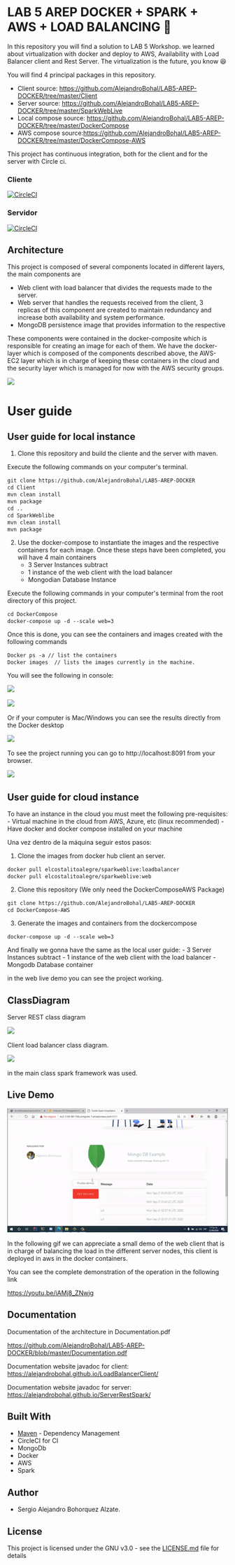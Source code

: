 # LAB 5 AREP DOCKER + SPARK + AWS + LOAD BALANCING :rocket:

In this repository you will find a solution to LAB 5 Workshop. we learned about virtualization with docker and deploy to AWS, Availability with Load Balancer client and Rest Server. The virtualization is the future, you know :laughing:

You will find 4 principal packages in this repository.

- Client source: https://github.com/AlejandroBohal/LAB5-AREP-DOCKER/tree/master/Client
- Server source: https://github.com/AlejandroBohal/LAB5-AREP-DOCKER/tree/master/SparkWebLive
- Local compose source: https://github.com/AlejandroBohal/LAB5-AREP-DOCKER/tree/master/DockerCompose
- AWS compose source:https://github.com/AlejandroBohal/LAB5-AREP-DOCKER/tree/master/DockerCompose-AWS


This project has continuous integration, both for the client and for the server with Circle ci.
### Cliente
[![CircleCI](https://circleci.com/gh/AlejandroBohal/LoadBalancerClient.svg?style=svg)](https://circleci.com/gh/AlejandroBohal/LoadBalancerClient)
### Servidor
[![CircleCI](https://circleci.com/gh/AlejandroBohal/ServerRestSpark.svg?style=svg)](https://circleci.com/gh/AlejandroBohal/ServerRestSpark)


## Architecture 

This project is composed of several components located in different layers, the main components are 

  - Web client with load balancer that divides the requests made to the server.
  - Web server that handles the requests received from the client, 3 replicas of this component are created to maintain redundancy and increase both availability and system performance.
  - MongoDB persistence image that provides information to the respective
 
These components were contained in the docker-composite which is responsible for creating an image for each of them. We have the docker-layer which is composed of the components described above, the AWS-EC2 layer which is in charge of keeping these containers in the cloud and the security layer which is managed for now with the AWS security groups.

![](https://media.discordapp.net/attachments/352624122301513730/757797953024032918/descargar.png?width=989&height=475)

# User guide

## User guide for local instance

1. Clone this repository and build the cliente and the server with maven.

Execute the following commands on your computer's terminal.

```
git clone https://github.com/AlejandroBohal/LAB5-AREP-DOCKER
cd Client
mvn clean install
mvn package
cd ..
cd SparkWeblibe
mvn clean install
mvn package
```
2. Use the docker-compose to instantiate the images and the respective containers for each image. Once these steps have been completed, you will have 4 main containers
    - 3 Server Instances subtract
    - 1 instance of the web client with the load balancer
    - Mongodian Database Instance

Execute the following commands in your computer's terminal from the root directory of this project.
```
cd DockerCompose
docker-compose up -d --scale web=3
```
Once this is done, you can see the containers and images created with the following commands
```
Docker ps -a // list the containers
Docker images  // lists the images currently in the machine. 
```
You will see the following in console:

![](https://media.discordapp.net/attachments/352624122301513730/758055072054903015/unknown.png?width=717&height=155)

![](https://media.discordapp.net/attachments/352624122301513730/758054887971094618/unknown.png?width=717&height=91)

Or if your computer is Mac/Windows you can see the results directly from the Docker desktop

![](https://media.discordapp.net/attachments/352624122301513730/758055642501087313/unknown.png?width=717&height=278)

To see the project running you can go to 
http://localhost:8091 from your browser.

![](https://media.discordapp.net/attachments/352624122301513730/758056242882150532/unknown.png?width=717&height=292)


## User guide for cloud instance

To have an instance in the cloud you must meet the following pre-requisites:
    - Virtual machine in the cloud from AWS, Azure, etc (linux recommended)
    - Have docker and docker compose installed on your machine
    
Una vez dentro de la máquina seguir estos pasos:

1. Clone the images from docker hub client an server.

```
docker pull elcostalitoalegre/sparkweblive:loadbalancer
docker pull elcostalitoalegre/sparkweblive:web
```

2. Clone this repository (We only need the DockerComposeAWS Package)

```
git clone https://github.com/AlejandroBohal/LAB5-AREP-DOCKER
cd DockerCompose-AWS
```

3. Generate the images and containers from the dockercompose

```
docker-compose up -d --scale web=3
```

And finally we gonna have the same as the local user guide:
    - 3 Server Instances subtract
    - 1 instance of the web client with the load balancer
    - Mongodb Database container
    
in the web live demo you can see the project working.

## ClassDiagram

Server REST class diagram

![](https://media.discordapp.net/attachments/352624122301513730/758062166967582720/Package_sparkdocker.png?width=407&height=468)

Client load balancer class diagram.

![](https://media.discordapp.net/attachments/352624122301513730/758061341381492808/Package_sparkdocker.png)

in the main class spark framework was used.


## Live Demo

![](img/gif.gif)

In the following gif we can appreciate a small demo of the web client that is in charge of balancing the load in the different server nodes, this client is deployed in aws in the docker containers.

You can see the complete demonstration of the operation in the following link

https://youtu.be/iAMj8_ZNwjg

## Documentation

Documentation of the architecture in Documentation.pdf

https://github.com/AlejandroBohal/LAB5-AREP-DOCKER/blob/master/Documentation.pdf


Documentation website javadoc for client:
https://alejandrobohal.github.io/LoadBalancerClient/

Documentation website javadoc for server:
https://alejandrobohal.github.io/ServerRestSpark/

## Built With

* [Maven](https://maven.apache.org/) - Dependency Management
* CircleCI for CI 
* MongoDb
* Docker
* AWS
* Spark

## Author 

- Sergio Alejandro Bohorquez Alzate.

## License

This project is licensed under the GNU v3.0 - see the [LICENSE.md](LICENSE.md) file for details
